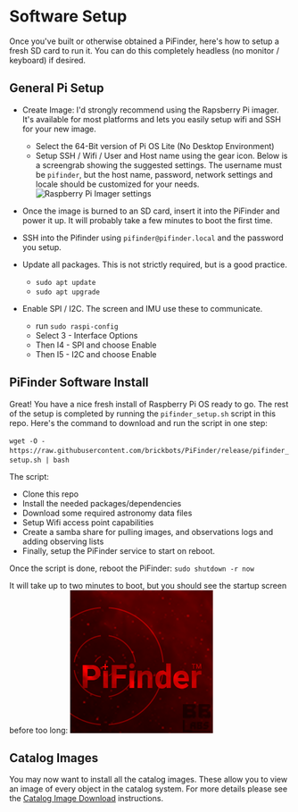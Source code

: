 # Software Setup

Once you've built or otherwise obtained a PiFinder, here's how to setup a fresh SD card to run it.  You can do this completely headless (no monitor / keyboard) if desired.

## General Pi Setup
* Create Image:  I'd strongly recommend using the Rapsberry Pi imager.  It's available for most platforms and lets you easily setup wifi and SSH for your new image.
	* Select the 64-Bit version of Pi OS Lite (No Desktop Environment)
	* Setup SSH / Wifi / User and Host name using the gear icon.  Below is a screengrab showing the suggested settings.  The username must be `pifinder`, but the host name, password, network settings and locale should be customized for your needs.
![Raspberry Pi Imager settings](../images/raspi_imager_settings.png)

* Once the image is burned to an SD card, insert it into the PiFinder and power it up.   It will probably take a few minutes to boot the first time.
* SSH into the Pifinder using `pifinder@pifinder.local` and the password you  setup.
* Update all packages.  This is not strictly required, but is a good practice.
	* `sudo apt update`
	* `sudo apt upgrade`
 * Enable SPI / I2C.  The screen and IMU use these to communicate.  
	 * run `sudo raspi-config`
	 * Select 3 - Interface Options
	 * Then I4 - SPI  and choose Enable
	 * Then I5 - I2C  and choose Enable

## PiFinder Software Install

Great!  You have a nice fresh install of Raspberry Pi OS ready to go.  The rest of the setup is completed by running the `pifinder_setup.sh` script in this repo.  Here's the command to download and run the script in one step:

 `wget -O - https://raw.githubusercontent.com/brickbots/PiFinder/release/pifinder_setup.sh | bash`

The script:
* Clone this repo
* Install the needed packages/dependencies
* Download some required astronomy data files
* Setup Wifi access point capabilities
* Create a samba share for pulling images, and observations logs and adding observing lists
* Finally, setup the PiFinder service to start on reboot.

Once the script is done, reboot the PiFinder:
`sudo shutdown -r now`

It will take up to two minutes to boot, but you should see the startup screen before too long:
![Startup log]( ../images/screenshots/WELCOME_001_docs.png)

## Catalog Images
You may now want to install all the catalog images.  These allow you to view an image of every object in the catalog system.  For more details please see the [Catalog Image Download](https://github.com/brickbots/PiFinder/blob/main/docs/user_guide_setup.md#catalog-image-download) instructions.